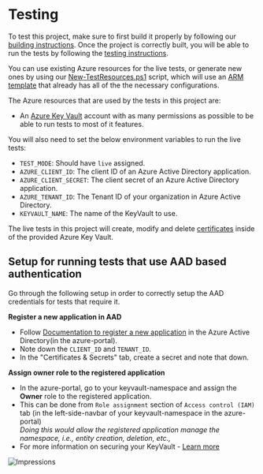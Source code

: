 # Testing

To test this project, make sure to first build it properly by following our [building instructions](https://github.com/Azure/azure-sdk-for-js/blob/master/CONTRIBUTING.md#building). Once the project is correctly built, you will be able to run the tests by following the [testing instructions](https://github.com/Azure/azure-sdk-for-js/blob/master/CONTRIBUTING.md#testing).

You can use existing Azure resources for the live tests, or generate new ones by using our [New-TestResources.ps1](https://github.com/Azure/azure-sdk-for-js/blob/master/eng/common/TestResources/New-TestResources.ps1) script, which will use an [ARM template](https://github.com/Azure/azure-sdk-for-js/blob/master/sdk/keyvault/test-resources.json) that already has all of the the necessary configurations.

The Azure resources that are used by the tests in this project are:

- An [Azure Key Vault](https://docs.microsoft.com/en-us/azure/key-vault/general/basic-concepts) account with as many permissions as possible to be able to run tests to most of it features.

You will also need to set the below environment variables to run the live tests:

- `TEST_MODE`: Should have `live` assigned.
- `AZURE_CLIENT_ID`: The client ID of an Azure Active Directory application.
- `AZURE_CLIENT_SECRET`: The client secret of an Azure Active Directory application.
- `AZURE_TENANT_ID`: The Tenant ID of your organization in Azure Active Directory.
- `KEYVAULT_NAME`: The name of the KeyVault to use.

The live tests in this project will create, modify and delete [certificates](https://docs.microsoft.com/en-us/azure/key-vault/certificates/about-certificates) inside of the provided Azure Key Vault.

## Setup for running tests that use AAD based authentication

Go through the following setup in order to correctly setup the AAD credentials for tests that require it.

**Register a new application in AAD**

- Follow [Documentation to register a new application](https://docs.microsoft.com/en-us/azure/active-directory/develop/quickstart-register-app) in the Azure Active Directory(in the azure-portal).
- Note down the `CLIENT_ID` and `TENANT_ID`.
- In the "Certificates & Secrets" tab, create a secret and note that down.

**Assign owner role to the registered application**

- In the azure-portal, go to your keyvault-namespace and assign the **Owner** role to the registered application.
- This can be done from `Role assignment` section of `Access control (IAM)` tab (in the left-side-navbar of your keyvault-namespace in the azure-portal)<br>
  _Doing this would allow the registered application manage the namespace, i.e., entity creation, deletion, etc.,_<br>
- For more information on securing your KeyVault - [Learn more](hhttps://docs.microsoft.com/en-us/azure/key-vault/general/secure-your-key-vault)

![Impressions](https://azure-sdk-impressions.azurewebsites.net/api/impressions/azure-sdk-for-js%2Fsdk%2Fkeyvault%2Fkeyvault-certificates%2Ftest%2FREADME.png)
